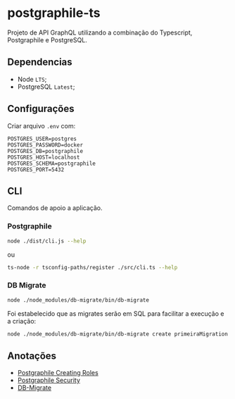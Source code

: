 # postgraphile-ts

Projeto de API GraphQL utilizando a combinação do Typescript, Postgraphile e PostgreSQL.

## Dependencias

-   Node `LTS`;
-   PostgreSQL `Latest`;

## Configurações

Criar arquivo `.env` com:

```.env
POSTGRES_USER=postgres
POSTGRES_PASSWORD=docker
POSTGRES_DB=postgraphile
POSTGRES_HOST=localhost
POSTGRES_SCHEMA=postgraphile
POSTGRES_PORT=5432
```

## CLI

Comandos de apoio a aplicação.

### Postgraphile

```sh
node ./dist/cli.js --help
```

ou

```sh
ts-node -r tsconfig-paths/register ./src/cli.ts --help
```

### DB Migrate

```sh
node ./node_modules/db-migrate/bin/db-migrate
```

Foi estabelecido que as migrates serão em SQL para facilitar a execução e a criação:

```sh
node ./node_modules/db-migrate/bin/db-migrate create primeiraMigration --sql-file
```

## Anotações

-   [Postgraphile Creating Roles](https://www.graphile.org/postgraphile/required-knowledge/#creating-roles)
-   [Postgraphile Security](https://www.graphile.org/postgraphile/security/)
-   [DB-Migrate](https://db-migrate.readthedocs.io/)
